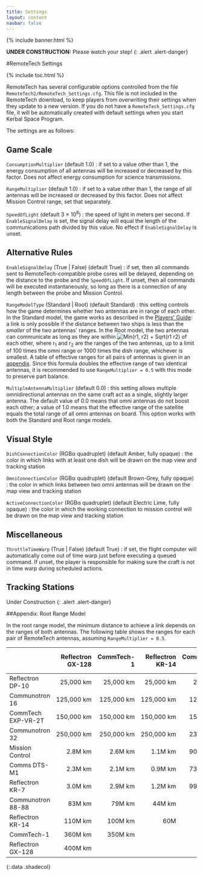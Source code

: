 ```yaml
---
title: Settings
layout: content
navbar: false
---
```


{% include banner.html %}

**UNDER CONSTRUCTION:** Please watch your step!
{: .alert .alert-danger}

#RemoteTech Settings

{% include toc.html %}

RemoteTech has several configurable options controlled from the file `RemoteTech2/RemoteTech_Settings.cfg`. This file is not included in the RemoteTech download, to keep players from overwriting their settings when they update to a new version. If you do not have a `RemoteTech_Settings.cfg` file, it will be automatically created with default settings when you start Kerbal Space Program.

The settings are as follows:

## Game Scale

`ConsumptionMultiplier` (default 1.0)
: if set to a value other than 1, the energy consumption of all antennas will be increased or decreased by this factor. Does not affect energy consumption for science transmissions.

`RangeMultiplier` (default 1.0)
: if set to a value other than 1, the range of all antennas will be increased or decreased by this factor. Does not affect Mission Control range, set that separately.

`SpeedOfLight` (default 3&nbsp;&times;&nbsp;10<sup>8</sup>)
: the speed of light in meters per second. If `EnableSignalDelay` is set, the signal delay will equal the length of the communications path divided by this value. No effect if `EnableSignalDelay` is unset.

## Alternative Rules

`EnableSignalDelay` (True | False) (default True)
: if set, then all commands sent to RemoteTech-compatible probe cores will be delayed, depending on the distance to the probe and the `SpeedOfLight`. If unset, then all commands will be executed instantaneously, so long as there is a connection of any length between the probe and Mission Control.

`RangeModelType` (Standard | Root) (default Standard)
: this setting controls how the game determines whether two antennas are in range of each other. In the Standard model, the game works as described in the [Players' Guide](../../guide/overview/#range): a link is only possible if the distance between two ships is less than the *smaller* of the two antennas' ranges. In the Root model, the two antennas can communicate as long as they are within ![Min(r1, r2) + Sqrt(r1 r2)](rootmodel.png) of each other, where r<sub>1</sub> and r<sub>2</sub> are the ranges of the two antennas, up to a limit of 100 times the omni range or 1000 times the dish range, whichever is smallest. A table of effective ranges for all pairs of antennas is given in an [appendix](#appendix-root-range-model). Since this formula doubles the effective range of two identical antennas, it is recommended to use `RangeMultiplier = 0.5` with this mode to preserve part balance.

`MultipleAntennaMultiplier` (default 0.0)
: this setting allows multiple omnidirectional antennas on the same craft act as a single, slightly larger antenna. The default value of 0.0 means that omni antennas do not boost each other; a value of 1.0 means that the effective range of the satellite equals the total range of all omni antennas on board. This option works with both the Standard and Root range models.

## Visual Style

`DishConnectionColor` (RGB&alpha; quadruplet) (default Amber, fully opaque)
: the color in which links with at least one dish will be drawn on the map view and tracking station

`OmniConnectionColor` (RGB&alpha; quadruplet) (default Brown-Grey, fully opaque)
: the color in which links between two omni antennas will be drawn on the map view and tracking station

`ActiveConnectionColor` (RGB&alpha; quadruplet) (default Electric Lime, fully opaque)
: the color in which the working connection to mission control will be drawn on the map view and tracking station

## Miscellaneous

`ThrottleTimeWarp` (True | False) (default True)
: if set, the flight computer will automatically come out of time warp just before executing a queued command. If unset, the player is responsible for making sure the craft is not in time warp during scheduled actions.

## Tracking Stations

Under Construction
{: .alert .alert-danger}

##Appendix: Root Range Model

In the root range model, the minimum distance to achieve a link depends on the ranges of both antennas. The following table shows the ranges for each pair of RemoteTech antennas, assuming `RangeMultiplier = 0.5`.

&nbsp;             | Reflectron GX-128 | CommTech-1      | Reflectron KR-14 | Communotron 88-88 | Reflectron KR-7 | Comms DTS-M1   | Mission Control | Communotron 32 | CommTech EXP-VR-2T | Communotron 16 | Reflectron DP-10
:------------------|------------------:|----------------:|-----------------:|------------------:|----------------:|---------------:|----------------:|---------------:|-------------------:|---------------:|-----------------:
Reflectron DP-10   |    25,000&nbsp;km |  25,000&nbsp;km |   25,000&nbsp;km |    25,000&nbsp;km |    3600&nbsp;km |   2800&nbsp;km |    3300&nbsp;km |   1000&nbsp;km |        860&nbsp;km |    810&nbsp;km |      500&nbsp;km
Communotron 16     |   125,000&nbsp;km | 125,000&nbsp;km |  125,000&nbsp;km |   125,000&nbsp;km |    8800&nbsp;km |   6800&nbsp;km |    8100&nbsp;km |   3000&nbsp;km |       2600&nbsp;km |   2500&nbsp;km
CommTech EXP-VR-2T |   150,000&nbsp;km | 150,000&nbsp;km |  150,000&nbsp;km |   150,000&nbsp;km |    9700&nbsp;km |   7600&nbsp;km |    9000&nbsp;km |   3400&nbsp;km |       3000&nbsp;km
Communotron 32     |   250,000&nbsp;km | 250,000&nbsp;km |  250,000&nbsp;km |   230,000&nbsp;km |  13,000&nbsp;km | 10,000&nbsp;km |  12,000&nbsp;km |   5000&nbsp;km
Mission Control    |      2.8M&nbsp;km |    2.6M&nbsp;km |     1.1M&nbsp;km |   900,000&nbsp;km |  79,000&nbsp;km | 56,000&nbsp;km
Comms DTS-M1       |      2.3M&nbsp;km |    2.1M&nbsp;km |     0.9M&nbsp;km |   730,000&nbsp;km |  59,000&nbsp;km | 50,000&nbsp;km
Reflectron KR-7    |      3.0M&nbsp;km |    2.9M&nbsp;km |     1.2M&nbsp;km |   990,000&nbsp;km |  90,000&nbsp;km
Communotron 88-88  |     83M&nbsp;km   |   79M&nbsp;km   |    44M&nbsp;km   |       40M&nbsp;km
Reflectron KR-14   |    110M&nbsp;km   |  100M&nbsp;km   |    60M
CommTech-1         |    360M&nbsp;km   |  350M&nbsp;km
Reflectron GX-128  |    400M&nbsp;km
{:.data .shadecol}
